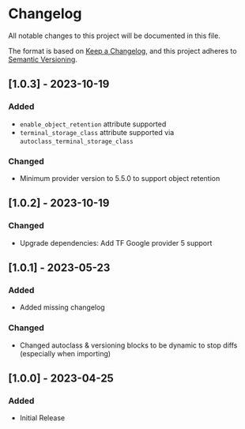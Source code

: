 # Changelog
All notable changes to this project will be documented in this file.

The format is based on [Keep a Changelog](https://keepachangelog.com/en/1.0.0/),
and this project adheres to [Semantic Versioning](https://semver.org/spec/v2.0.0.html).

## [1.0.3] - 2023-10-19
### Added
- `enable_object_retention` attribute supported
- `terminal_storage_class` attribute supported via `autoclass_terminal_storage_class`

### Changed
- Minimum provider version to 5.5.0 to support object retention

## [1.0.2] - 2023-10-19
### Changed
- Upgrade dependencies: Add TF Google provider 5 support

## [1.0.1] - 2023-05-23
### Added
- Added missing changelog

### Changed
- Changed autoclass & versioning blocks to be dynamic to stop diffs (especially when importing)

## [1.0.0] - 2023-04-25
### Added
- Initial Release
